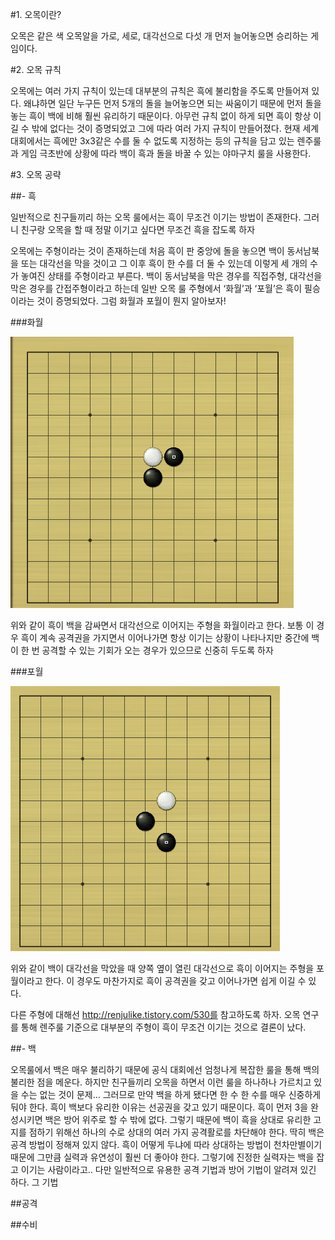 
#1. 오목이란?

오목은 같은 색 오목알을 가로, 세로, 대각선으로 다섯 개 먼저 늘어놓으면 승리하는 게임이다.



#2. 오목 규칙

오목에는 여러 가지 규칙이 있는데 대부분의 규칙은 흑에 불리함을 주도록 만들어져 있다. 왜냐하면 일단 누구든 먼저 5개의 돌을 늘어놓으면 되는 싸움이기 때문에 먼저 돌을 놓는 흑이 백에 비해 훨씬 유리하기 때문이다. 아무런 규칙 없이 하게 되면 흑이 항상 이길 수 밖에 없다는 것이 증명되었고 그에 따라 여러 가지 규칙이 만들어졌다.
현재 세계 대회에서는 흑에만 3x3같은 수를 둘 수 없도록 지정하는 등의 규칙을 담고 있는 렌주룰과 게임 극초반에 상황에 따라 백이 흑과 돌을 바꿀 수 있는 야마구치 룰을 사용한다.

#3. 오목 공략

##- 흑

일반적으로 친구들끼리 하는 오목 룰에서는 흑이 무조건 이기는 방법이 존재한다. 그러니 친구랑 오목을 할 때 정말 이기고 싶다면 무조건 흑을 잡도록 하자

오목에는 주형이라는 것이 존재하는데 처음 흑이 판 중앙에 돌을 놓으면 백이 동서남북을 또는 대각선을 막을 것이고 그 이후 흑이 한 수를 더 둘 수 있는데 이렇게 세 개의 수가 놓여진 상태를 주형이라고 부른다.
백이 동서남북을 막은 경우를 직접주형, 대각선을 막은 경우를 간접주형이라고 하는데 일반 오목 룰 주형에서 ‘화월’과 ‘포월’은 흑이 필승이라는 것이 증명되었다. 그럼 화월과 포월이 뭔지 알아보자!

###화월

<img src=1.png> 

위와 같이 흑이 백을 감싸면서 대각선으로 이어지는 주형을 화월이라고 한다. 보통 이 경우 흑이 계속 공격권을 가지면서 이어나가면 항상 이기는 상황이 나타나지만 중간에 백이 한 번 공격할 수 있는 기회가 오는 경우가 있으므로 신중히 두도록 하자

###포월

<img src=2.png>

위와 같이 백이 대각선을 막았을 때 양쪽 옆이 열린 대각선으로 흑이 이어지는 주형을 포월이라고 한다. 이 경우도 마찬가지로 흑이 공격권을 갖고 이어나가면 쉽게 이길 수 있다.

다른 주형에 대해선 http://renjulike.tistory.com/530를 참고하도록 하자. 오목 연구를 통해 렌주룰 기준으로 대부분의 주형이 흑이 무조건 이기는 것으로 결론이 났다.

##- 백

오목룰에서 백은 매우 불리하기 때문에 공식 대회에선 엄청나게 복잡한 룰을 통해 백의 불리한 점을 메운다. 하지만 친구들끼리 오목을 하면서 이런 룰을 하나하나 가르치고 있을 수는 없는 것이 문제… 그러므로 만약 백을 하게 됐다면 한 수 한 수를 매우 신중하게 둬야 한다.
흑이 백보다 유리한 이유는 선공권을 갖고 있기 때문이다. 흑이 먼저 3을 완성시키면 백은 방어 위주로 할 수 밖에 없다. 그렇기 때문에 백이 흑을 상대로 유리한 고지를 점하기 위해선 하나의 수로 상대의 여러 가지 공격활로를 차단해야 한다.
딱히 백은 공격 방법이 정해져 있지 않다. 흑이 어떻게 두냐에 따라 상대하는 방법이 천차만별이기 때문에 그만큼 실력과 유연성이 훨씬 더 좋아야 한다. 그렇기에 진정한 실력자는 백을 잡고 이기는 사람이라고.. 다만 일반적으로 유용한 공격 기법과 방어 기법이 알려져 있긴 하다. 그 기법

##공격

##수비

